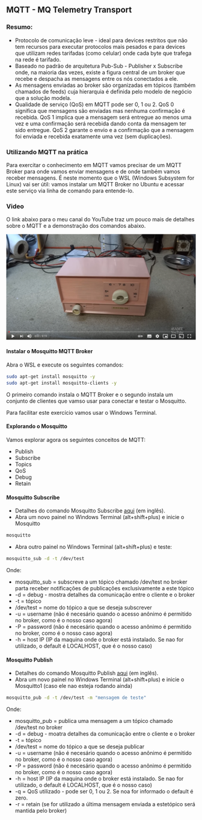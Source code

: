 ## MQTT - MQ Telemetry Transport

### Resumo:
- Protocolo de comunicação leve - ideal para devices restritos que não tem recursos para executar protocolos mais pesados e para devices que utilizam redes tarifadas (como celular) onde cada byte que trafega na rede é tarifado.
- Baseado no padrão de arquitetura Pub-Sub - Publisher x Subscribe onde, na maioria das vezes, existe a figura central de um broker que recebe e despacha as mensagens entre os nós conectados a ele.
- As mensagens enviadas ao broker são organizadas em tópicos (também chamados de feeds) cuja hierarquia é definida pelo modelo de negócio que a solução modela. 
- Qualidade de serviço (QoS) em MQTT pode ser 0, 1 ou 2. QoS 0 significa que mensagens são enviadas mas nenhuma confirmação é recebida. QoS 1 implica que a mensagem será entregue ao menos uma vez e uma confirmação será recebida dando conta da mensagem ter sido entregue. QoS 2 garante o envio e a confirmação que a mensagem foi enviada e recebida exatamente uma vez (sem duplicações).

### Utilizando MQTT na prática

Para exercitar o conhecimento em MQTT vamos precisar de um MQTT Broker para onde vamos enviar mensagens e de onde também vamos receber mensagens. É neste momento que o WSL (Windows Subsystem for Linux) vai ser útil: vamos instalar um MQTT Broker no Ubuntu e acessar este serviço via linha de comando para entende-lo. 

### Video

O link abaixo para o meu canal do YouTube traz um pouco mais de detalhes sobre o MQTT e a demonstração dos comandos abaixo. 

[![Setup](Imagens/setup.png)](https://www.youtube.com/watch?v=EoNqGlTZd08&ab_channel=RadioRescue)

#### Instalar o Mosquitto MQTT Broker

Abra o WSL e execute os seguintes comandos:

```bash
sudo apt-get install mosquitto -y
sudo apt-get install mosquitto-clients -y
```

O primeiro comando instala o MQTT Broker e o segundo instala um conjunto de clientes que vamso usar para conectar e testar o Mosquitto.

Para facilitar este exercício vamos usar o Windows Terminal.

#### Explorando o Mosquitto

Vamos explorar agora os seguintes conceitos de MQTT:
-	Publish
-	Subscribe
-	Topics
-	QoS
-	Debug 
- Retain

#### Mosquitto Subscribe

- Detalhes do comando Mosquitto Subscribe [aqui](https://mosquitto.org/man/mosquitto_sub-1.html) (em inglês).
- Abra um novo painel no Windows Terminal (alt+shift+plus) e inicie o Mosquitto
  
```bash
mosquitto
```

- Abra outro painel no Windows Terminal (alt+shift+plus) e teste:
  
```bash
mosquitto_sub -d -t /dev/test
```
Onde: 
 - mosquitto_sub = subscreve a um tópico chamado /dev/test no broker parta receber notificações de publicações exclusivamente a este tópico
 - -d = debug - mostra detalhes da comunicação entre o cliente e o broker
 - -t  = tópico
 - /dev/test = nome do tópico a que se deseja subscrever
 - -u = username (não é necesário quando o acesso anônimo é permitido no broker, como é o nosso caso agora)
 - -P = password (não é necesário quando o acesso anônimo é permitido no broker, como é o nosso caso agora)
 - -h = host IP (IP da maquina onde o broker está instalado. Se nao for utilizado, o default é LOCALHOST, que é o nosso caso)

  
#### Mosquitto Publish

- Detalhes do comando Mosquitto Publish [aqui](https://mosquitto.org/man/mosquitto_pub-1.html) (em inglês).
- Abra um novo painel no Windows Terminal (alt+shift+plus) e inicie o Mosquitto1 (caso ele nao esteja rodando ainda)
  
```bash
mosquitto_pub -d -t /dev/test -m "mensagem de teste"
```
Onde: 
 - mosquitto_pub = publica uma mensagem a um tópico chamado /dev/test no broker 
 - -d = debug - moatra detalhes da comunicação entre o cliente e o broker
 - -t  = tópico
 - /dev/test = nome do tópico a que se deseja publicar
 - -u = username (não é necesário quando o acesso anônimo é permitido no broker, como é o nosso caso agora)
 - -P = password (não é necesário quando o acesso anônimo é permitido no broker, como é o nosso caso agora)
 - -h = host IP (IP da maquina onde o broker está instalado. Se nao for utilizado, o default é LOCALHOST, que é o nosso caso)
 - -q = QoS utilizado - pode ser 0, 1 ou 2. Se noa for informado o default é zero.
 - -r = retain (se for utilizado a última mensagem enviada a estetópico será mantida pelo broker)
